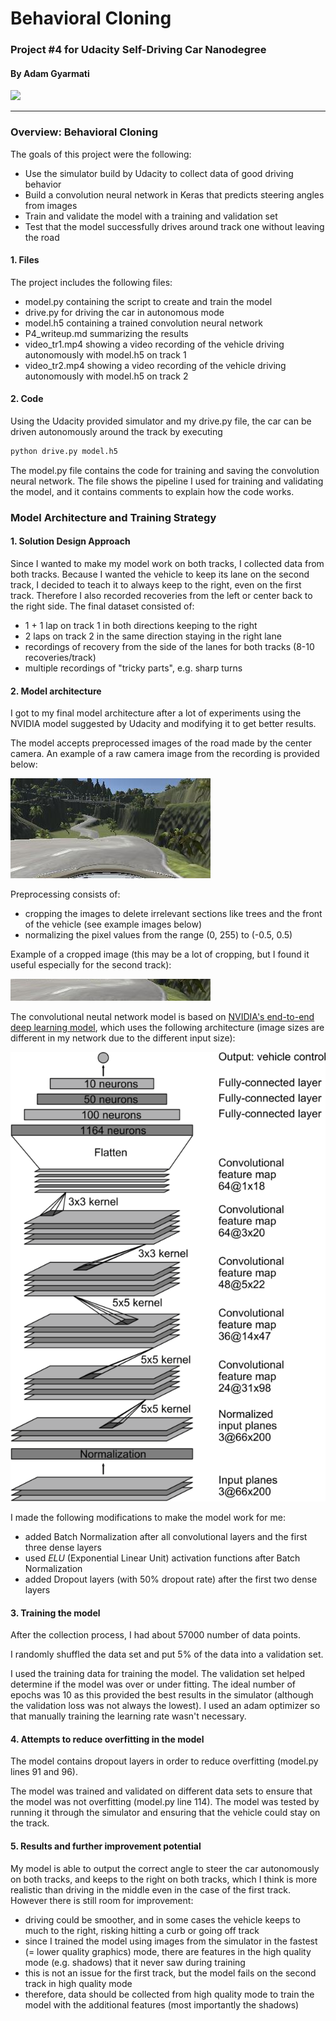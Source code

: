 # Behavioral Cloning

### Project #4 for Udacity Self-Driving Car Nanodegree

#### By Adam Gyarmati

<img src="examples/track2.gif" width="500">

---

### Overview: Behavioral Cloning

The goals of this project were the following:
* Use the simulator build by Udacity to collect data of good driving behavior
* Build a convolution neural network in Keras that predicts steering angles from images
* Train and validate the model with a training and validation set
* Test that the model successfully drives around track one without leaving the road


[//]: # (Image References)

[image1]: ./examples/center_2018_12_04_10_00_49_239.jpg "Example image from dataset"
[image2]: ./examples/center_2018_12_04_10_00_49_239_cropped.jpg "Example cropped image from dataset"
[image3]: ./examples/cnn-architecture-624x890.png "NVIDIA convolutional neural network model"


#### 1. Files

The project includes the following files:
* model.py containing the script to create and train the model
* drive.py for driving the car in autonomous mode
* model.h5 containing a trained convolution neural network 
* P4_writeup.md summarizing the results
* video_tr1.mp4 showing a video recording of the vehicle driving autonomously with model.h5 on track 1
* video_tr2.mp4 showing a video recording of the vehicle driving autonomously with model.h5 on track 2


#### 2. Code
Using the Udacity provided simulator and my drive.py file, the car can be driven autonomously around the track by executing 

```sh
python drive.py model.h5
```

The model.py file contains the code for training and saving the convolution neural network. The file shows the pipeline I used for training and validating the model, and it contains comments to explain how the code works.

### Model Architecture and Training Strategy

#### 1. Solution Design Approach

Since I wanted to make my model work on both tracks, I collected data from both tracks. Because I wanted the vehicle to keep its lane on the second track, I decided to teach it to always keep to the right, even on the first track. Therefore I also recorded recoveries from the left or center back to the right side. The final dataset consisted of:
* 1 + 1 lap on track 1 in both directions keeping to the right
* 2 laps on track 2 in the same direction staying in the right lane
* recordings of recovery from the side of the lanes for both tracks (8-10 recoveries/track)
* multiple recordings of "tricky parts", e.g. sharp turns


#### 2. Model architecture

I got to my final model architecture after a lot of experiments using the NVIDIA model suggested by Udacity and modifying it to get better results.

The model accepts preprocessed images of the road made by the center camera. An example of a raw camera image from the recording is provided below:

![alt text][image1]

Preprocessing consists of:
* cropping the images to delete irrelevant sections like trees and the front of the vehicle (see example images below)
* normalizing the pixel values from the range (0, 255) to (-0.5, 0.5)

Example of a cropped image (this may be a lot of cropping, but I found it useful especially for the second track):

![alt text][image2]

The convolutional neutal network model is based on [NVIDIA's end-to-end deep learning model](https://devblogs.nvidia.com/deep-learning-self-driving-cars/), which uses the following architecture (image sizes are different in my network due to the different input size):

![alt text][image3]

I made the following modifications to make the model work for me:
* added Batch Normalization after all convolutional layers and the first three dense layers
* used *ELU* (Exponential Linear Unit) activation functions after Batch Normalization
* added Dropout layers (with 50% dropout rate) after the first two dense layers


#### 3. Training the model

After the collection process, I had about 57000 number of data points.

I randomly shuffled the data set and put 5% of the data into a validation set. 

I used the training data for training the model. The validation set helped determine if the model was over or under fitting. The ideal number of epochs was 10 as this provided the best results in the simulator (although the validation loss was not always the lowest). I used an adam optimizer so that manually training the learning rate wasn't necessary.


#### 4. Attempts to reduce overfitting in the model

The model contains dropout layers in order to reduce overfitting (model.py lines 91 and 96). 

The model was trained and validated on different data sets to ensure that the model was not overfitting (model.py line 114). The model was tested by running it through the simulator and ensuring that the vehicle could stay on the track.


#### 5. Results and further improvement potential

My model is able to output the correct angle to steer the car autonomously on both tracks, and keeps to the right on both tracks, which I think is more realistic than driving in the middle even in the case of the first track. However there is still room for improvement:
* driving could be smoother, and in some cases the vehicle keeps to much to the right, risking hitting a curb or going off track
* since I trained the model using images from the simulator in the fastest (= lower quality graphics) mode, there are features in the high quality mode (e.g. shadows) that it never saw during training
* this is not an issue for the first track, but the model fails on the second track in high quality mode
* therefore, data should be collected from high quality mode to train the model with the additional features (most importantly the shadows)
